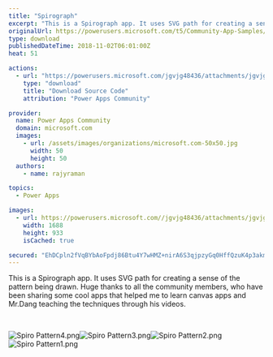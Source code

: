 ```yaml
---
title: "Spirograph"
excerpt: "This is a Spirograph app. It uses SVG path for creating a sense of the pattern being drawn. Huge thanks to all the community members, who have been"
originalUrl: https://powerusers.microsoft.com/t5/Community-App-Samples/Spirograph/td-p/175447
type: download
publishedDateTime: 2018-11-02T06:01:00Z
heat: 51

actions:
  - url: "https://powerusers.microsoft.com/jgvjg48436/attachments/jgvjg48436/AppFeedbackGallery/31/2/Spirograph.msapp"
    type: "download"
    title: "Download Source Code"
    attribution: "Power Apps Community"

provider:
  name: Power Apps Community
  domain: microsoft.com
  images:
    - url: /assets/images/organizations/microsoft.com-50x50.jpg
      width: 50
      height: 50
  authors:
    - name: rajyraman

topics:
  - Power Apps

images:
  - url: https://powerusers.microsoft.com//jgvjg48436/attachments/jgvjg48436/AppFeedbackGallery/31/1/Spirograph.png
    width: 1688
    height: 933
    isCached: true

secured: "EhDCpln2fVqBYbAoFpdj86Btu4Y7wHMZ+nirA6S3qjpzyGq0HffQzuK4p3akmQY38CNszb9zJVu2AU7MaVRNw94qVA7bCo1fjrsZPCjtkCpl4BR0Xbla8g0XPiMPOJYbsTct0zBvL/yoG7zKMw3XvDXqv++OUOLHhyjmXM7seD+9WaySrZV56T1pbY4AE+/2tD14B2MYz+0LLy1V4xu2NvfqVAbmItO4+ieWzLi5chttXFXqExTIxfPaccV6X+C2rbMnaquhm0sLCTAyfUclyFcuNTpCyJ/QoPwT2gjRdDiS24HitEWzGN6CEwCsVtLpQP0L3YTLehRkAZRYWPLyWuZSkuwLWh9c8w3KVO8URPs2YAPefmT2pv4ft4wo7x+y2v2WKL5EwKsWh4hyujiWWMojNd6iCP5L3YZ/EeAM6X34NZTHaJKS7KslRK3vL0Zh;wW6vfbSVMK9jZvVNwx9KKA=="
---
```

<p>This is a Spirograph app. It uses SVG path for creating a sense of the pattern being drawn. Huge thanks to all the community members, who have been sharing some cool apps that helped me to learn canvas apps and Mr.Dang teaching the techniques through his videos.</p><p>&nbsp;</p><p><span class="lia-inline-image-display-wrapper lia-image-align-inline" image-alt="Spiro Pattern4.png" style="width: 400px;"><img src="https://powerusers.microsoft.com/t5/image/serverpage/image-id/40945iC856B9D6BF7E20AD/image-size/medium?v=1.0&amp;px=400" title="Spiro Pattern4.png" alt="Spiro Pattern4.png" li-image-url="https://powerusers.microsoft.com/t5/image/serverpage/image-id/40945iC856B9D6BF7E20AD?v=1.0" li-image-display-id="'40945iC856B9D6BF7E20AD'" li-message-uid="'175447'" li-messages-message-image="true" li-bindable="" class="lia-media-image" tabindex="0" li-bypass-lightbox-when-linked="true" li-use-hover-links="false"></span><span class="lia-inline-image-display-wrapper lia-image-align-inline" image-alt="Spiro Pattern3.png" style="width: 400px;"><img src="https://powerusers.microsoft.com/t5/image/serverpage/image-id/40944iC3D36B05C6E35C60/image-size/medium?v=1.0&amp;px=400" title="Spiro Pattern3.png" alt="Spiro Pattern3.png" li-image-url="https://powerusers.microsoft.com/t5/image/serverpage/image-id/40944iC3D36B05C6E35C60?v=1.0" li-image-display-id="'40944iC3D36B05C6E35C60'" li-message-uid="'175447'" li-messages-message-image="true" li-bindable="" class="lia-media-image" tabindex="0" li-bypass-lightbox-when-linked="true" li-use-hover-links="false"></span><span class="lia-inline-image-display-wrapper lia-image-align-inline" image-alt="Spiro Pattern2.png" style="width: 400px;"><img src="https://powerusers.microsoft.com/t5/image/serverpage/image-id/40943i4E0A499A2424CCEF/image-size/medium?v=1.0&amp;px=400" title="Spiro Pattern2.png" alt="Spiro Pattern2.png" li-image-url="https://powerusers.microsoft.com/t5/image/serverpage/image-id/40943i4E0A499A2424CCEF?v=1.0" li-image-display-id="'40943i4E0A499A2424CCEF'" li-message-uid="'175447'" li-messages-message-image="true" li-bindable="" class="lia-media-image" tabindex="0" li-bypass-lightbox-when-linked="true" li-use-hover-links="false"></span><span class="lia-inline-image-display-wrapper lia-image-align-inline" image-alt="Spiro Pattern1.png" style="width: 400px;"><img src="https://powerusers.microsoft.com/t5/image/serverpage/image-id/40946i6EA10FCEDD28DCFD/image-size/medium?v=1.0&amp;px=400" title="Spiro Pattern1.png" alt="Spiro Pattern1.png" li-image-url="https://powerusers.microsoft.com/t5/image/serverpage/image-id/40946i6EA10FCEDD28DCFD?v=1.0" li-image-display-id="'40946i6EA10FCEDD28DCFD'" li-message-uid="'175447'" li-messages-message-image="true" li-bindable="" class="lia-media-image" tabindex="0" li-bypass-lightbox-when-linked="true" li-use-hover-links="false"></span></p>

